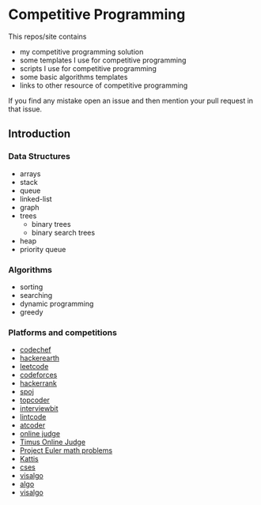 # Competitive Programming

This repos/site contains

- my competitive programming solution
- some templates I use for competitive programming
- scripts I use for competitive programming
- some basic algorithms templates
- links to other resource of competitive programming

If you find any mistake open an issue and then mention your
pull request in that issue.

## Introduction

### Data Structures

- arrays
- stack
- queue
- linked-list
- graph
- trees
    - binary trees
    - binary search trees
- heap
- priority queue

### Algorithms

- sorting
- searching
- dynamic programming
- greedy

### Platforms and competitions

- [codechef](https://www.codechef.com)
- [hackerearth](https://www.hackerearth.com/)
- [leetcode](https://leetcode.com/)
- [codeforces](https://codeforces.com/)
- [hackerrank](https://www.hackerrank.com/dashboard)
- [spoj](https://www.spoj.com/)
- [topcoder](https://www.topcoder.com)
- [interviewbit](https://www.interviewbit.com)
- [lintcode](https://www.lintcode.com/)
- [atcoder](https://atcoder.jp/home)
- [online judge](https://onlinejudge.org/)
- [Timus Online Judge](https://acm.timus.ru/)
- [Project Euler math problems](https://projecteuler.net/)
- [Kattis](https://open.kattis.com/)
- [cses](https://cses.fi/problemset/)
- [visalgo](https://visualgo.net/en)
- [algo](https://www.cs.usfca.edu/~galles/visualization/Algorithms.html)
- [visalgo](https://github.com/algorithm-visualizer/algorithm-visualizer)

